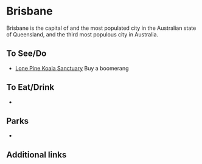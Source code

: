 # Brisbane

Brisbane is the capital of and the most populated city in the Australian state of Queensland, and the third most populous city in Australia.

## To See/Do

* [Lone Pine Koala Sanctuary](https://koala.net)
Buy a boomerang 

## To Eat/Drink

*


## Parks 

*

## Additional links

